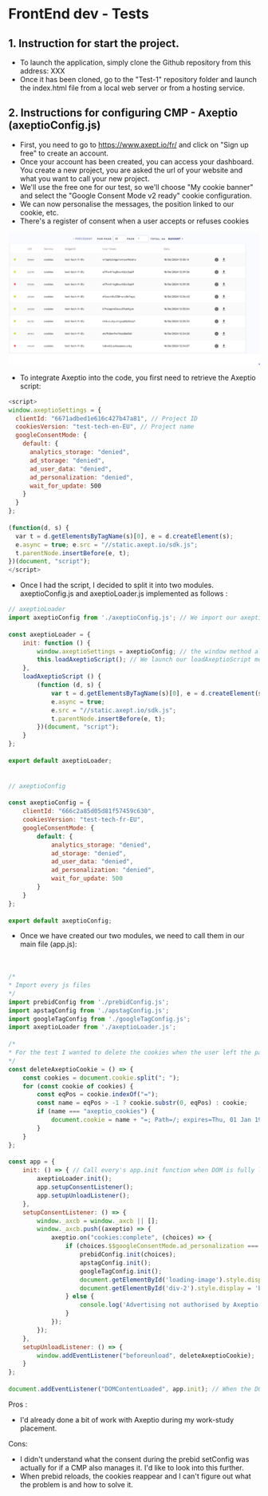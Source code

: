 # FrontEnd dev - Tests

## 1. Instruction for start the project.

- To launch the application, simply clone the Github repository from this address: XXX 
- Once it has been cloned, go to the "Test-1" repository folder and launch the index.html file from a local web server or from a hosting service. 

## 2. Instructions for configuring CMP - Axeptio (axeptioConfig.js)

- First, you need to go to https://www.axept.io/fr/ and click on "Sign up free" to create an account. 
- Once your account has been created, you can access your dashboard. You create a new project, you are asked the url of your website and what you want to call your new project.
- We'll use the free one for our test, so we'll choose "My cookie banner" and select the "Google Consent Mode v2 ready" cookie configuration.
- We can now personalise the messages, the position linked to our cookie, etc.
- There's a register of consent when a user accepts or refuses cookies 


![alt text](image.png)


- To integrate Axeptio into the code, you first need to retrieve the Axeptio script:

```js
<script>
window.axeptioSettings = {
  clientId: "6671adbed1e616c427b47a81", // Project ID
  cookiesVersion: "test-tech-en-EU", // Project name
  googleConsentMode: {
    default: {
      analytics_storage: "denied",
      ad_storage: "denied",
      ad_user_data: "denied",
      ad_personalization: "denied",
      wait_for_update: 500
    }
  }
};
 
(function(d, s) {
  var t = d.getElementsByTagName(s)[0], e = d.createElement(s);
  e.async = true; e.src = "//static.axept.io/sdk.js";
  t.parentNode.insertBefore(e, t);
})(document, "script");
</script>
```

- Once I had the script, I decided to split it into two modules. axeptioConfig.js and axeptioLoader.js implemented as follows : 

```js
// axeptioLoader
import axeptioConfig from './axeptioConfig.js'; // We import our axeptio config from axeptioConfig.js

const axeptioLoader = {
    init: function () {
        window.axeptioSettings = axeptioConfig; // the window method allows us to access axeptioSettings from anywhere (global scope)
        this.loadAxeptioScript(); // We launch our loadAxeptioScript method, which starts the script.
    },
    loadAxeptioScript () {
        (function (d, s) {
            var t = d.getElementsByTagName(s)[0], e = d.createElement(s);
            e.async = true;
            e.src = "//static.axept.io/sdk.js";
            t.parentNode.insertBefore(e, t);
        })(document, "script");
    }
};

export default axeptioLoader;


// axeptioConfig

const axeptioConfig = {
    clientId: "666c2a85d05d81f57459c630",
    cookiesVersion: "test-tech-fr-EU",
    googleConsentMode: {
        default: {
            analytics_storage: "denied",
            ad_storage: "denied",
            ad_user_data: "denied",
            ad_personalization: "denied",
            wait_for_update: 500
        }
    }
};

export default axeptioConfig;
```

- Once we have created our two modules, we need to call them in our main file (app.js):

```js


/*
* Import every js files
*/
import prebidConfig from './prebidConfig.js';
import apstagConfig from './apstagConfig.js';
import googleTagConfig from './googleTagConfig.js'; 
import axeptioLoader from './axeptioLoader.js'; 

/*
* For the test I wanted to delete the cookies when the user left the page -> setupUnloadListener function
*/
const deleteAxeptioCookie = () => {
    const cookies = document.cookie.split("; ");
    for (const cookie of cookies) {
        const eqPos = cookie.indexOf("=");
        const name = eqPos > -1 ? cookie.substr(0, eqPos) : cookie;
        if (name === "axeptio_cookies") {
            document.cookie = name + "=; Path=/; expires=Thu, 01 Jan 1970 00:00:00 GMT";
        }
    }
};

const app = {
    init: () => { // Call every's app.init function when DOM is fully loaded
        axeptioLoader.init(); 
        app.setupConsentListener();
        app.setupUnloadListener(); 
    },
    setupConsentListener: () => {
        window._axcb = window._axcb || [];
        window._axcb.push((axeptio) => {
            axeptio.on("cookies:complete", (choices) => { 
                if (choices.$$googleConsentMode.ad_personalization === 'granted') { // users accept cookies then we can init every function for our ads.
                    prebidConfig.init(choices);
                    apstagConfig.init();
                    googleTagConfig.init();
                    document.getElementById('loading-image').style.display = 'none'; // remove the loader when ads are ready.
                    document.getElementById('div-2').style.display = 'block'; // Display ads.
                } else {
                    console.log('Advertising not authorised by Axeptio'); // We can put something else instead
                }
            });
        });
    },
    setupUnloadListener: () => {
        window.addEventListener("beforeunload", deleteAxeptioCookie);
    }
};

document.addEventListener("DOMContentLoaded", app.init); // When the DOM is fully loaded we start the app.init method
```

Pros : 
- I'd already done a bit of work with Axeptio during my work-study placement. 

Cons: 
- I didn't understand what the consent during the prebid setConfig was actually for if a CMP also manages it. I'd like to look into this further. 
- When prebid reloads, the cookies reappear and I can't figure out what the problem is and how to solve it.
